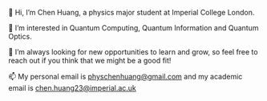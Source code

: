 👋 Hi, I’m Chen Huang, a physics major student at Imperial College London. 

👀 I’m interested in Quantum Computing, Quantum Information and Quantum Optics. 

💞️ I’m always looking for new opportunities to learn and grow, so feel free to reach out if you think that we might be a good fit! 

📫 My personal email is [physchenhuang@gmail.com](mailto:physchenhuang@gmail.com) and my academic email is [chen.huang23@imperial.ac.uk](mailto:chen.huang23@imperial.ac.uk)

